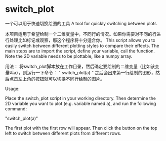 # switch_plot
一个可以用于快速切换绘图的工具 
A tool for quickly switching between plots

本项目适用于希望绘制一个二维变量中，不同行的情况。如果你需要对不同的行进行处理比如标记或观察，那这个程序将十分适合你。
This script allows you to easily switch between different plotting styles to compare their effects. The main steps are to import the script, define your variable, call the function. Note the 2D variable needs to be plottable, like a numpy array.

用法：
将switch_plot脚本放在工作目录，然后确定要绘制的二维变量（比如该变量叫a），则运行一下命令：
"
switch_plot(a)
"
之后会出来第一行绘制的图形，然后点击左上角的按钮就可以切换不同行绘制的图片。

Usage:

Place the switch_plot script in your working directory. Then determine the 2D variable you want to plot (e.g. variable named a), and run the following command:

"switch_plot(a)"

The first plot with the first row will appear. Then click the button on the top left to switch between different plots from different rows.


